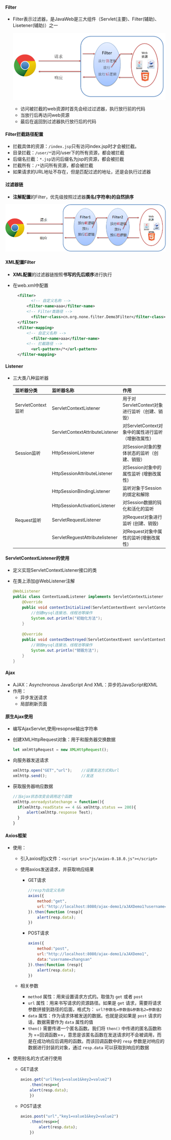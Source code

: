 #### Filter

- Filter表示过滤器，是JavaWeb是三大组件（Servlet(主要)、Filter(辅助)、Lisetener(辅助)）之一

  ![image-20221102203804502](images/image-20221102203804502.png)

  - 访问被拦截的web资源时首先会经过过滤器，执行放行前的代码
  - 当放行后再访问web资源
  - 最后在返回到过滤器执行放行后的代码



#### Filter拦截路径配置

- 拦截具体的资源：`/index.jsp`只有访问index.jsp时才会被拦截。
- 目录拦截：`/user/*`访问/user下的所有资源，都会被拦截
- 后缀名拦截：`*.jsp`访问后缀名为jsp的资源，都会被拦截
- 拦截所有：`/*`访问所有资源，都会被拦截
- 如果请求的URL地址不存在，但是匹配过滤的地址，还是会执行过滤器



#### 过滤器链

- **注解配置**的Filter，优先级按照过滤器**类名(字符串)的自然排序**

![image-20221208215005481](images/image-20221208215005481.png)



#### XML配置Filter

- **XML配置**的过滤器链按照**书写的先后顺序**进行执行

- 在web.xml中配置

  ```xml
  	<filter>
          <!-- 自定义名称 -->
  		<filter-name>aaa</filter-name>
  		<!-- Filter类路径 -->
          <filter-class>cn.org.none.filter.Demo3Filter</filter-class>
  	</filter>
  	<filter-mapping>
  		<!-- 自定义名称 -->
          <filter-name>aaa</filter-name>
  		<!-- 拦截路径 -->
          <url-pattern>/*</url-pattern>
  	</filter-mapping>
  ```

  

#### Listener

- 三大类八种监听器

  | 监听器分类         | 监听器名称                      | 作用                                               |
  | ------------------ | ------------------------------- | -------------------------------------------------- |
  | ServletContext监听 | ServletContextListener          | 用于对ServletContext对象进行监听（创建、销毁）     |
  |                    | ServletContextAttributeListener | 对ServletContext对象中的属性进行监听（增删改属性） |
  | Session监听        | HttpSessionListener             | 对Session对象的整体状态的监听（创建、销毁）        |
  |                    | HttpSessionAttributeListener    | 对Session对象中的属性监听 (增删改属性)             |
  |                    | HttpSessionBindingListener      | 监听对象于Session的绑定和解除                      |
  |                    | HttpSessionActivationListener   | 对Session数据的钝化和活化的监听                    |
  | Request监听        | ServletRequestListener          | 对Request对象进行监听 (创建、销毁)                 |
  |                    | ServletReguestAttributelistener | 对Request对象中属性的监听(增删改属性)              |



#### ServletContextListener的使用

- 定义实现ServletContextListener接口的类

- 在类上添加@WebListener注解

  ```java
  @WebListener
  public class ContextLoadListener implements ServletContextListener {
      @Override
      public void contextInitialized(ServletContextEvent servletContextEvent) {
          //创建mysql连接池、线程池等操作
          System.out.println("初始化方法");
      }
  
      @Override
      public void contextDestroyed(ServletContextEvent servletContextEvent) {
          //销毁mysql连接池、线程池等操作
          System.out.println("销毁方法");
      }
  }
  ```

  

#### Ajax

- AJAX：Asynchronous JavaScript And XML：异步的JavaScript和XML
- 作用：
  - 异步发送请求
  - 局部刷新页面



#### 原生Ajax使用

- 编写AjaxServlet,使用resopnse输出字符串

- 创建XMLHttpRequest对象：用于和服务器交换数据

  ```js
  let xmlHttpRequest = new XMLHttpRequest();
  ```

- 向服务器发送请求

  ```js
  xmlhttp.open("GET","url");	//设置发送方式和url
  xmlhttp.send();				//发送
  ```

- 获取服务器响应数据

  ```js
  //当ajax状态改变会调用这个函数
  xmlhttp.onreadystatechange = function(){
  	if(xmlhttp.readState == 4 && xmlhttp.status == 200){
  		alert(xmlhttp.response Test);
  	}
  }
  ```



#### Axios框架

- 使用：

  - 引入axios的js文件：`<script src="js/axios-0.18.0.js"></script>`

  - 使用axios发送请求，并获取响应结果

    - GET请求

      ```js
      //resp为自定义名称
      axios({
          method:"get",
          url:"http://localhost:8080/ajax-demo1/aJAXDemo1?username=zhangsan"
      }).then(function (resp){
          alert(resp.data);
      })
      ```

    - POST请求

      ```js
      axios({
          method:"post",
          url:"http://localhost:8080/ajax-demo1/aJAXDemo1",
          data:"username=zhangsan"
      }).then(function (resp){
          alert(resp.data);
      })
      ```

  - 相关参数

    - `method` 属性：用来设置请求方式的。取值为 `get` 或者 `post`
    - `url` 属性：用来书写请求的资源路径。如果是 `get` 请求，需要将请求参数拼接到路径的后面，格式为： `url?参数名=参数值&参数名2=参数值2`
    - `data` 属性：作为请求体被发送的数据。也就是说如果是 `post` 请求的话，数据需要作为 `data` 属性的值
    - `then()` 需要传递一个匿名函数。我们将 `then()` 中传递的匿名函数称为 ==回调函数==，意思是该匿名函数在发送请求时不会被调用，而是在成功响应后调用的函数。而该回调函数中的 `resp` 参数是对响应的数据进行封装的对象，通过 `resp.data` 可以获取到响应的数据

- 使用别名的方式进行使用

  - GET请求

    ```js
    axios.get("url?key1=value1&key2=value2")
        .then(resp=>{
        alert(resp.data);
    	})
    ```

  - POST请求

    ```js
    axios.post("url","key1=value1&key2=value2")
    	.then(resp=>{
    		alert(resp.data);
    	})
    ```

    

